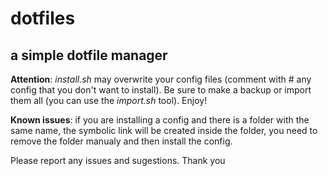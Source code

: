 dotfiles
========

a simple dotfile manager
------------------------

**Attention**: *install.sh* may overwrite your config files (comment with # any config that you don't want to install). Be sure to make a backup or import them all (you can use the *import.sh* tool). Enjoy!

**Known issues**: if you are installing a config and there is a folder with the same name, the symbolic link will be created inside the folder, you need to remove the folder manualy and then install the config.


Please report any issues and sugestions. Thank you
